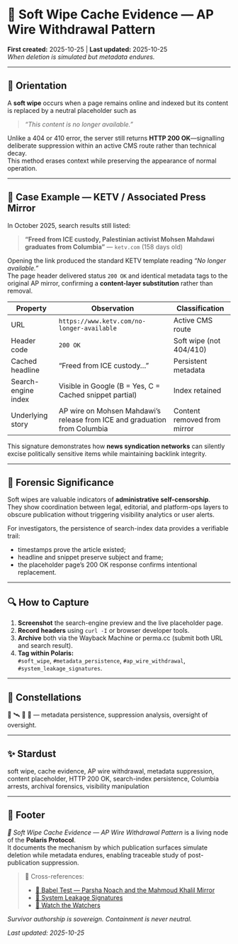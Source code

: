 # 🧾 Soft Wipe Cache Evidence — AP Wire Withdrawal Pattern  
**First created:** 2025-10-25 | **Last updated:** 2025-10-25  
*When deletion is simulated but metadata endures.*

---

## 🧭 Orientation  

A **soft wipe** occurs when a page remains online and indexed but its content is replaced by a neutral placeholder such as  
> *“This content is no longer available.”*  

Unlike a 404 or 410 error, the server still returns **HTTP 200 OK**—signalling deliberate suppression within an active CMS route rather than technical decay.  
This method erases context while preserving the appearance of normal operation.  

---

## 🧾 Case Example — KETV / Associated Press Mirror  

In October 2025, search results still listed:  

> **“Freed from ICE custody, Palestinian activist Mohsen Mahdawi graduates from Columbia”** — `ketv.com` (158 days old)  

Opening the link produced the standard KETV template reading *“No longer available.”*  
The page header delivered status `200 OK` and identical metadata tags to the original AP mirror, confirming a **content-layer substitution** rather than removal.  

| Property | Observation | Classification |
|-----------|--------------|----------------|
| URL | `https://www.ketv.com/no-longer-available` | Active CMS route |
| Header code | `200 OK` | Soft wipe (not 404/410) |
| Cached headline | “Freed from ICE custody…” | Persistent metadata |
| Search-engine index | Visible in Google (B = Yes, C = Cached snippet partial) | Index retained |
| Underlying story | AP wire on Mohsen Mahdawi’s release from ICE and graduation from Columbia | Content removed from mirror |

This signature demonstrates how **news syndication networks** can silently excise politically sensitive items while maintaining backlink integrity.  

---

## 🧩 Forensic Significance  

Soft wipes are valuable indicators of **administrative self-censorship**.  
They show coordination between legal, editorial, and platform-ops layers to obscure publication without triggering visibility analytics or user alerts.  

For investigators, the persistence of search-index data provides a verifiable trail:  
- timestamps prove the article existed;  
- headline and snippet preserve subject and frame;  
- the placeholder page’s 200 OK response confirms intentional replacement.  

---

## 🔍 How to Capture  

1. **Screenshot** the search-engine preview and the live placeholder page.  
2. **Record headers** using `curl -I` or browser developer tools.  
3. **Archive** both via the Wayback Machine or perma.cc (submit both URL and search result).  
4. **Tag within Polaris:**  
   `#soft_wipe`, `#metadata_persistence`, `#ap_wire_withdrawal`, `#system_leakage_signatures`.  

---

## 🌌 Constellations  

🧼 🛰️ 🧾 🧿 — metadata persistence, suppression analysis, oversight of oversight.

---

## ✨ Stardust  

soft wipe, cache evidence, AP wire withdrawal, metadata suppression, content placeholder, HTTP 200 OK, search-index persistence, Columbia arrests, archival forensics, visibility manipulation  

---

## 🏮 Footer  

*🧾 Soft Wipe Cache Evidence — AP Wire Withdrawal Pattern* is a living node of the **Polaris Protocol**.  
It documents the mechanism by which publication surfaces simulate deletion while metadata endures, enabling traceable study of post-publication suppression.  

> 📡 Cross-references:  
> - [🕍 Babel Test — Parsha Noach and the Mahmoud Khalil Mirror](../../Big_Picture_Protocols/🦕_Elder_Influencers/📜_Statutes/🕍_babel_test_parsha_noach_and_the_mahmoud_khalil_mirror.md)  
> - [🧼 System Leakage Signatures](./README.md)  
> - [🧿 Watch the Watchers](../../Big_Picture_Protocols/🪄_Expression_Of_Norms/🧿_Watch_The_Watchers/)  

*Survivor authorship is sovereign. Containment is never neutral.*  

_Last updated: 2025-10-25_
